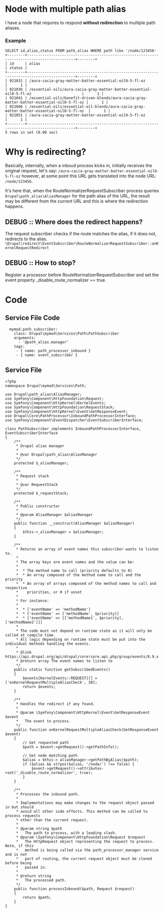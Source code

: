 # Node with multiple path alias

I have a node that requires to respond **without redirection** to multiple path aliases.

### Example
```
SELECT id,alias,status FROM path_alias WHERE path like '/node/123456'
+--------+--------------------------------------------------------------------------------------------+--------+
| id     | alias                                                                                      | status |
+--------+--------------------------------------------------------------------------------------------+--------+
| 921031 | /aura-cacia-gray-matter-batter-essential-oil0-5-fl-oz                                      |      1 |
| 921036 | /essential-oils/aura-cacia-gray-matter-batter-essential-oil0-5-fl-oz                       |      1 |
| 921041 | /essential-oils/benefit-driven-blends/aura-cacia-gray-matter-batter-essential-oil0-5-fl-oz |      1 |
| 921046 | /essential-oils/essential-oil-blends/aura-cacia-gray-matter-batter-essential-oil0-5-fl-oz  |      1 |
| 921051 | /aura-cacia-gray-matter-batter-essential-oil0-5-fl-oz                                      |      1 |
+--------+--------------------------------------------------------------------------------------------+--------+
5 rows in set (0.00 sec)
```

# Why is redirecting?
Basically, internally, when a inboud process kicks in, initially receives the original request, let's say: ```/aura-cacia-gray-matter-batter-essential-oil0-5-fl-oz``` however, at some point this URL gets translated into the node URL: ```/node/123456```.

It's here that, when the RouteNormalizerRequestSubscriber process queries ```Drupal\path_alias\AliasManager``` for the path alias of the URL, the result may be different from the current URL and this is where the redirection happens.

## DEBUG :: Where does the redirect happens?

The request subscriber checks if the route matches the alias, if it does not, redirects to the alias.
```\Drupal\redirect\EventSubscriber\RouteNormalizerRequestSubscriber::onKernelRequestRedirect```

## DEBUG :: How to stop?
Register a processor before RouteNormalizerRequestSubscriber and set the event property _disable_route_normalizer == true.

# Code

## Service File Code
```
  mymod.path_subscriber:
    class: Drupal\mymod\Services\Path\PathSubscriber
    arguments:
      - '@path_alias.manager'
    tags:
     - { name: path_processor_inbound }
     - { name: event_subscriber }
```

## Service File
```
<?php
namespace Drupal\mymod\Services\Path;

use Drupal\path_alias\AliasManager;
use Symfony\Component\HttpFoundation\Request;
use Symfony\Component\HttpKernel\KernelEvents;
use Symfony\Component\HttpFoundation\RequestStack;
use Symfony\Component\HttpKernel\Event\GetResponseEvent;
use Drupal\Core\PathProcessor\InboundPathProcessorInterface;
use Symfony\Component\EventDispatcher\EventSubscriberInterface;

class PathSubscriber implements InboundPathProcessorInterface, EventSubscriberInterface
{
    /**
     * Drupal alias manager
     *
     * @var Drupal\path_alias\AliasManager
     */
    protected $_aliasManager;

    /**
     * Request stack
     *
     * @var RequestStack
     */
    protected $_requestStack;

    /**
     * Public constructor
     *
     * @param AliasManager $aliasManager
     */
    public function __construct(AliasManager $aliasManager)
    {
        $this->_aliasManager = $aliasManager;
    }

    /**
     * Returns an array of event names this subscriber wants to listen to.
     *
     * The array keys are event names and the value can be:
     *
     *  * The method name to call (priority defaults to 0)
     *  * An array composed of the method name to call and the priority
     *  * An array of arrays composed of the method names to call and respective
     *    priorities, or 0 if unset
     *
     * For instance:
     *
     *  * ['eventName' => 'methodName']
     *  * ['eventName' => ['methodName', $priority]]
     *  * ['eventName' => [['methodName1', $priority], ['methodName2']]]
     *
     * The code must not depend on runtime state as it will only be called at compile time.
     * All logic depending on runtime state must be put into the individual methods handling the events.
     *
     * @link https://api.drupal.org/api/drupal/core!core.api.php/group/events/8.9.x
     * @return array The event names to listen to
     */
    public static function getSubscribedEvents()
    {
        $events[KernelEvents::REQUEST][] = ['onKernelRequestMultipleAliasCheck', 30];
        return $events;
    }

    /**
     * Handles the redirect if any found.
     *
     * @param \Symfony\Component\HttpKernel\Event\GetResponseEvent $event
     *   The event to process.
     */
    public function onKernelRequestMultipleAliasCheck(GetResponseEvent $event)
    {
        // Get requested path
        $path = $event->getRequest()->getPathInfo();

        // Get node matching path
        $alias = $this->_aliasManager->getPathByAlias($path);
        if ($alias && strpos($alias, '/node/') !== false) {
            $event->getRequest()->attributes->set('_disable_route_normalizer', true);
        }
    }

    /**
     * Processes the inbound path.
     *
     * Implementations may make changes to the request object passed in but should
     * avoid all other side effects. This method can be called to process requests
     * other than the current request.
     *
     * @param string $path
     *   The path to process, with a leading slash.
     * @param \Symfony\Component\HttpFoundation\Request $request
     *   The HttpRequest object representing the request to process. Note, if this
     *   method is being called via the path_processor_manager service and is not
     *   part of routing, the current request object must be cloned before being
     *   passed in.
     *
     * @return string
     *   The processed path.
     */
    public function processInbound($path, Request $request)
    {
        return $path;
    }
}
```